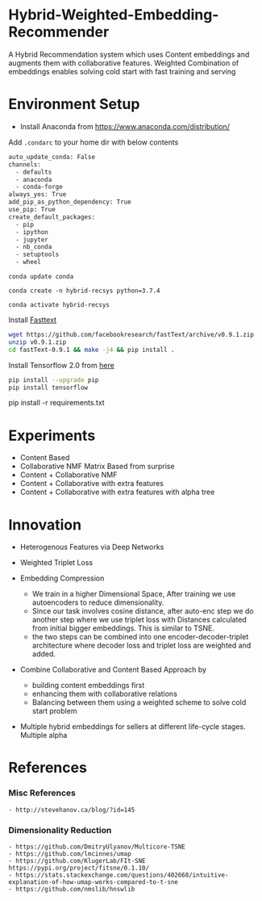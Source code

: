 # Hybrid-Weighted-Embedding-Recommender
A Hybrid Recommendation system which uses Content embeddings and augments them with collaborative features. Weighted Combination of embeddings enables solving cold start with fast training and serving

# Environment Setup
- Install Anaconda from https://www.anaconda.com/distribution/

Add `.condarc` to your home dir with below contents

```bash
auto_update_conda: False
channels:
  - defaults
  - anaconda
  - conda-forge
always_yes: True
add_pip_as_python_dependency: True
use_pip: True
create_default_packages:
  - pip
  - ipython
  - jupyter
  - nb_conda
  - setuptools
  - wheel
```

`conda update conda`

`conda create -n hybrid-recsys python=3.7.4`

`conda activate hybrid-recsys`


Install [Fasttext](https://fasttext.cc/docs/en/supervised-tutorial.html)

```bash
wget https://github.com/facebookresearch/fastText/archive/v0.9.1.zip
unzip v0.9.1.zip
cd fastText-0.9.1 && make -j4 && pip install .
```

Install Tensorflow 2.0 from [here](https://www.tensorflow.org/install)
```bash
pip install --upgrade pip
pip install tensorflow
```

pip install -r requirements.txt


# Experiments
- Content Based
- Collaborative NMF Matrix Based from surprise
- Content + Collaborative NMF
- Content + Collaborative with extra features
- Content + Collaborative with extra features with alpha tree

# Innovation
- Heterogenous Features via Deep Networks
- Weighted Triplet Loss
- Embedding Compression
    - We train in a higher Dimensional Space, After training we use autoencoders to reduce dimensionality. 
    - Since our task involves cosine distance, after auto-enc step we do another step where we use triplet loss with Distances calculated from initial bigger embeddings. 
    This is similar to TSNE.
    - the two steps can be combined into one encoder-decoder-triplet architecture where decoder loss and triplet loss are weighted and added.
    
- Combine Collaborative and Content Based Approach by 
    - building content embeddings first
    - enhancing them with collaborative relations
    - Balancing between them using a weighted scheme to solve cold start problem
- Multiple hybrid embeddings for sellers at different life-cycle stages. Multiple alpha


# References

### Misc References
    - http://stevehanov.ca/blog/?id=145
    
### Dimensionality Reduction
    - https://github.com/DmitryUlyanov/Multicore-TSNE
    - https://github.com/lmcinnes/umap
    - https://github.com/KlugerLab/FIt-SNE https://pypi.org/project/fitsne/0.1.10/
    - https://stats.stackexchange.com/questions/402668/intuitive-explanation-of-how-umap-works-compared-to-t-sne
    - https://github.com/nmslib/hnswlib
    

 

